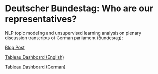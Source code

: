 # Deutscher Bundestag: Who are our representatives?
NLP topic modeling and unsupervised learning analysis on plenary discussion transcripts of German parliament (Bundestag):

[Blog Post](https://medium.com/@hafner.erik/deutscher-bundestag-who-are-our-representatives-85a0e0c9669a)

[Tableau Dashboard (English)](https://public.tableau.com/profile/erik.hafner7972#!/vizhome/DeutscherBundestagWhoareourRepresentatives/Bundestag_final)

[Tableau Dashboard (German)](https://public.tableau.com/profile/erik.hafner7972#!/vizhome/DeutscherBundestagWersindunsereVolksvertreter/Bundestag_final)

